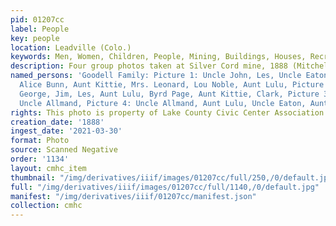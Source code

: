 ```yaml
---
pid: 01207cc
label: People
key: people
location: Leadville (Colo.)
keywords: Men, Women, Children, People, Mining, Buildings, Houses, Recreation
description: Four group photos taken at Silver Cord mine, 1888 (Mitchell collection)
named_persons: 'Goodell Family: Picture 1: Uncle John, Les, Uncle Eaton, Aunt Jennie,
  Alice Bunn, Aunt Kittie, Mrs. Leonard, Lou Noble, Aunt Lulu, Picture 2: Aunt Jennie,
  George, Jim, Les, Aunt Lulu, Byrd Page, Aunt Kittie, Clark, Picture 3: Aunt Jennie,
  Uncle Allmand, Picture 4: Uncle Allmand, Aunt Lulu, Uncle Eaton, Aunt Kittie, Les'
rights: This photo is property of Lake County Civic Center Association.
creation_date: '1888'
ingest_date: '2021-03-30'
format: Photo
source: Scanned Negative
order: '1134'
layout: cmhc_item
thumbnail: "/img/derivatives/iiif/images/01207cc/full/250,/0/default.jpg"
full: "/img/derivatives/iiif/images/01207cc/full/1140,/0/default.jpg"
manifest: "/img/derivatives/iiif/01207cc/manifest.json"
collection: cmhc
---
```

